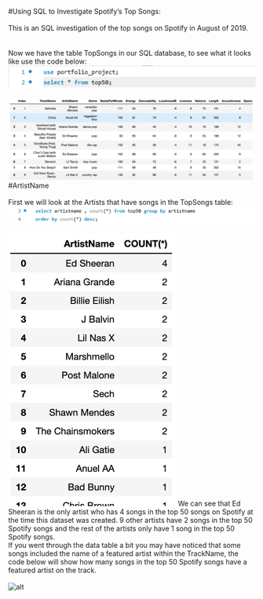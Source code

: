 #Using SQL to Investigate Spotify’s Top Songs:
<br />
<br />
This is an SQL investigation of the top songs on Spotify in August of 2019.
<br />
<br />
<br />
Now we have the table TopSongs in our SQL database, to see what it looks like use the code below:
![alt](snapshots/c1.png)
<br />
<br />
![alt](snapshots/2.png)
#ArtistName
<br />
<br />
First we will look at the Artists that have songs in the TopSongs table:
![alt](snapshots/code2.png)
<br />
<br />
![alt](snapshots/3.png)
We can see that Ed Sheeran is the only artist who has 4 songs in the top 50 songs on Spotify at the time this dataset was created. 9 other artists have 2 songs in the top 50 Spotify songs and the rest of the artists only have 1 song in the top 50 Spotify songs.
<br />
If you went through the data table a bit you may have noticed that some songs included the name of a featured artist within the TrackName, the code below will show how many songs in the top 50 Spotify songs have a featured artist on the track.
<br />
<br />
![alt](snapshots/code.png)
